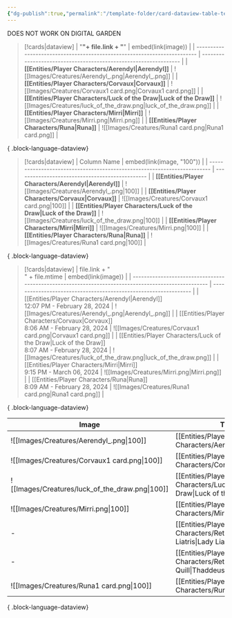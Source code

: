 ```yaml
---
{"dg-publish":true,"permalink":"/template-folder/card-dataview-table-template/"}
---
```


DOES NOT WORK ON DIGITAL GARDEN
> [!cards|dataview]
>  | "**"+ file.link + "**"                                                   | embed(link(image))                                               |
> | ------------------------------------------------------------------------ | ---------------------------------------------------------------- |
> | **[[Entities/Player Characters/Aerendyl\|Aerendyl]]**                 | ![[Images/Creatures/Aerendyl_.png\|Aerendyl_.png]]               |
> | **[[Entities/Player Characters/Corvaux\|Corvaux]]**                   | ![[Images/Creatures/Corvaux1 card.png\|Corvaux1 card.png]]       |
> | **[[Entities/Player Characters/Luck of the Draw\|Luck of the Draw]]** | ![[Images/Creatures/luck_of_the_draw.png\|luck_of_the_draw.png]] |
> | **[[Entities/Player Characters/Mirri\|Mirri]]**                       | ![[Images/Creatures/Mirri.png\|Mirri.png]]                       |
> | **[[Entities/Player Characters/Runa\|Runa]]**                         | ![[Images/Creatures/Runa1 card.png\|Runa1 card.png]]             |
> 
{ .block-language-dataview} 

> [!cards|dataview] 
>  | Column Name                                                              | embed(link(image, "100"))                       |
> | ------------------------------------------------------------------------ | ----------------------------------------------- |
> | **[[Entities/Player Characters/Aerendyl\|Aerendyl]]**                 | ![[Images/Creatures/Aerendyl_.png\|100]]        |
> | **[[Entities/Player Characters/Corvaux\|Corvaux]]**                   | ![[Images/Creatures/Corvaux1 card.png\|100]]    |
> | **[[Entities/Player Characters/Luck of the Draw\|Luck of the Draw]]** | ![[Images/Creatures/luck_of_the_draw.png\|100]] |
> | **[[Entities/Player Characters/Mirri\|Mirri]]**                       | ![[Images/Creatures/Mirri.png\|100]]            |
> | **[[Entities/Player Characters/Runa\|Runa]]**                         | ![[Images/Creatures/Runa1 card.png\|100]]       |
> 
{ .block-language-dataview} 

> [!cards|dataview] 
>  | file.link + "<br>" + file.mtime                                                                     | embed(link(image))                                               |
> | --------------------------------------------------------------------------------------------------- | ---------------------------------------------------------------- |
> | [[Entities/Player Characters/Aerendyl\|Aerendyl]]<br>12:07 PM - February 28, 2024                | ![[Images/Creatures/Aerendyl_.png\|Aerendyl_.png]]               |
> | [[Entities/Player Characters/Corvaux\|Corvaux]]<br>8:06 AM - February 28, 2024                   | ![[Images/Creatures/Corvaux1 card.png\|Corvaux1 card.png]]       |
> | [[Entities/Player Characters/Luck of the Draw\|Luck of the Draw]]<br>8:07 AM - February 28, 2024 | ![[Images/Creatures/luck_of_the_draw.png\|luck_of_the_draw.png]] |
> | [[Entities/Player Characters/Mirri\|Mirri]]<br>9:15 PM - March 06, 2024                          | ![[Images/Creatures/Mirri.png\|Mirri.png]]                       |
> | [[Entities/Player Characters/Runa\|Runa]]<br>8:09 AM - February 28, 2024                         | ![[Images/Creatures/Runa1 card.png\|Runa1 card.png]]             |
> 
{ .block-language-dataview}

| Image                                           | Title                                                                    |
| ----------------------------------------------- | ------------------------------------------------------------------------ |
| ![[Images/Creatures/Aerendyl_.png\|100]]        | [[Entities/Player Characters/Aerendyl\|Aerendyl]]                     |
| ![[Images/Creatures/Corvaux1 card.png\|100]]    | [[Entities/Player Characters/Corvaux\|Corvaux]]                       |
| ![[Images/Creatures/luck_of_the_draw.png\|100]] | [[Entities/Player Characters/Luck of the Draw\|Luck of the Draw]]     |
| ![[Images/Creatures/Mirri.png\|100]]            | [[Entities/Player Characters/Mirri\|Mirri]]                           |
| \-                                              | [[Entities/Player Characters/Retired/Lady Liatris\|Lady Liatris]]     |
| \-                                              | [[Entities/Player Characters/Retired/Thaddeus Quill\|Thaddeus Quill]] |
| ![[Images/Creatures/Runa1 card.png\|100]]       | [[Entities/Player Characters/Runa\|Runa]]                             |

{ .block-language-dataview}